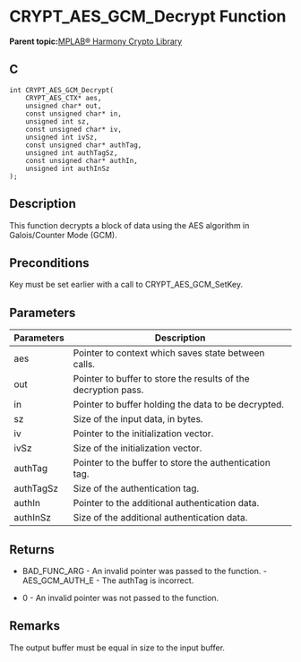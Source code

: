 # CRYPT\_AES\_GCM\_Decrypt Function

**Parent topic:**[MPLAB® Harmony Crypto Library](GUID-20F7C343-23D4-42D9-B8C2-A97D4D0EE5CD.md)

## C

```
int CRYPT_AES_GCM_Decrypt(
    CRYPT_AES_CTX* aes, 
    unsigned char* out, 
    const unsigned char* in, 
    unsigned int sz, 
    const unsigned char* iv, 
    unsigned int ivSz, 
    const unsigned char* authTag, 
    unsigned int authTagSz, 
    const unsigned char* authIn, 
    unsigned int authInSz
);
```

## Description

This function decrypts a block of data using the AES algorithm in Galois/Counter Mode \(GCM\).

## Preconditions

Key must be set earlier with a call to CRYPT\_AES\_GCM\_SetKey.

## Parameters

|Parameters|Description|
|----------|-----------|
|aes|Pointer to context which saves state between calls.|
|out|Pointer to buffer to store the results of the decryption pass.|
|in|Pointer to buffer holding the data to be decrypted.|
|sz|Size of the input data, in bytes.|
|iv|Pointer to the initialization vector.|
|ivSz|Size of the initialization vector.|
|authTag|Pointer to the buffer to store the authentication tag.|
|authTagSz|Size of the authentication tag.|
|authIn|Pointer to the additional authentication data.|
|authInSz|Size of the additional authentication data.|

## Returns

-   BAD\_FUNC\_ARG - An invalid pointer was passed to the function. -AES\_GCM\_AUTH\_E - The authTag is incorrect.

-   0 - An invalid pointer was not passed to the function.


## Remarks

The output buffer must be equal in size to the input buffer.

